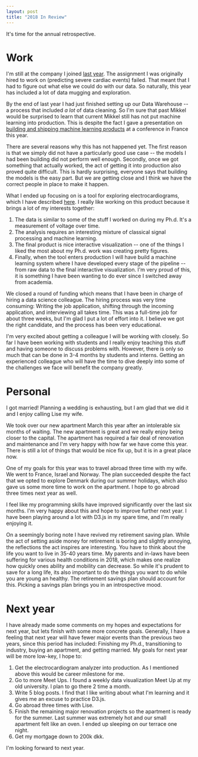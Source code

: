 ```yaml
---
layout: post
title: "2018 In Review"
---
```


It's time for the annual retrospective.

# Work

I'm still at the company I joined [last year](http://mikkelhartmann.dk/in-review/2017/12/27/2017-in-review.html). The assignment I was originally hired to work on (predicting severe cardiac events) failed. That meant that I had to figure out what else we could do with our data. So naturally, this year has included a lot of data mugging and exploration.

By the end of last year I had just finished setting up our Data Warehouse -- a process that included _a lot_ of data cleaning. So I'm sure that past Mikkel would be surprised to learn that current Mikkel still has not put machine learning into production. This is despite the fact I gave a presentation on [building and shipping machine learning products](https://www.youtube.com/watch?v=Vak1wV9jNJI) at a conference in France this year.

There are several reasons why this has not happened yet. The first reason is that we simply did not have a particularly good use case -- the models I had been building did not perform well enough. Secondly, once we got something that actually worked, the act of getting it into production also proved quite difficult. This is hardly surprising, everyone says that building the models is the easy part. But we are getting close and I think we have the correct people in place to make it happen.

What I ended up focusing on is a tool for exploring electrocardiograms, which I have described [here](https://rehfeldmedical.github.io/jekyll/update/2018/10/19/analysing-beats.html). I really like working on this product because it brings a lot of my interests together: 
1. The data is similar to some of the stuff I worked on during my Ph.d. It's a measurement of voltage over time. 
1. The analysis requires an interesting mixture of classical signal processing and machine learning.
1. The final product is nice interactive visualization -- one of the things I liked the most about my Ph.d. work was creating pretty figures. 
1. Finally, when the tool enters production I will have build a machine learning system where I have developed every stage of the pipeline -- from raw data to the final interactive visualization. I'm very proud of this, it is something I have been wanting to do ever since I switched away from academia.

We closed a round of funding which means that I have been in charge of hiring a data science colleague. The hiring process was very time consuming: Writing the job application, shifting through the incoming application, and interviewing all takes time. This was a full-time job for about three weeks, but I'm glad I put a lot of effort into it. I believe we got the right candidate, and the process has been very educational.

I'm very excited about getting a colleague I will be working with closely. So far I have been working with students and I really enjoy teaching this stuff and having someone to discuss problems with. However, there is only so much that can be done in 3-4 months by students and interns. Getting an experienced colleague who will have the time to dive deeply into some of the challenges we face will benefit the company greatly.

# Personal

I got married! Planning a wedding is exhausting, but I am glad that we did it and I enjoy calling Lise my wife.

We took over our new apartment March this year after an intolerable six months of waiting. The new apartment is great and we really enjoy being closer to the capital. The apartment has required a fair deal of renovation and maintenance and I'm very happy with how far we have come this year. There is still a lot of things that would be nice fix up, but it is in a great place now.

One of my goals for this year was to travel abroad three time with my wife. We went to France, Israel and Norway. The plan succeeded despite the fact that we opted to explore Denmark during our summer holidays, which also gave us some more time to work on the apartment. I hope to go abroad three times next year as well.

I feel like my programming skills have improved significantly over the last six months. I'm very happy about this and hope to improve further next year. I have been playing around a lot with D3.js in my spare time, and I'm really enjoying it.

On a seemingly boring note I have revived my retirement saving plan. While the act of setting aside money for retirement is boring and slightly annoying, the reflections the act inspires are interesting. You have to think about the life you want to live in 35-40 years time. My parents and in-laws have been suffering for various health conditions in 2018, which makes one realize how quickly ones ability and mobility can decrease. So while it's prudent to save for a long life, its also important to do the things you want to do while you are young an healthy. The retirement savings plan should account for this. Picking a savings plan brings you in an introspective mood.

# Next year
I have already made some comments on my hopes and expectations for next year, but lets finish with some more concrete goals. Generally, I have a feeling that next year will have fewer major events than the previous two years, since this period has included: Finishing my Ph.d., transitioning to industry, buying an apartment, and getting married. My goals for next year will be more low-key, I hope to:
1. Get the electrocardiogram analyzer into production. As I mentioned above this would be career milestone for me.
1. Go to more Meet Ups. I found a weekly data visualization Meet Up at my old university. I plan to go there 2 time a month.
1. Write 5 blog posts. I find that I like writing about what I'm learning and it gives me an excuse to practice D3.js.
1. Go abroad three times with Lise.
1. Finish the remaining major renovation projects so the apartment is ready for the summer. Last summer was extremely hot and our small apartment felt like an oven. I ended up sleeping on our terrace one night.
1. Get my mortgage down to 200k dkk.

I'm looking forward to next year.
